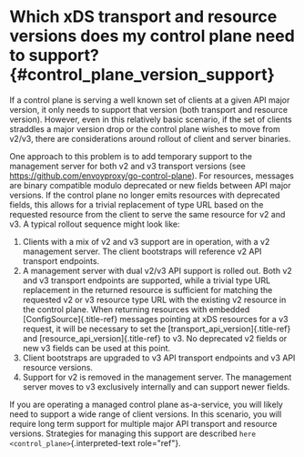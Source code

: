 Which xDS transport and resource versions does my control plane need to support? {#control_plane_version_support}
================================================================================

If a control plane is serving a well known set of clients at a given API
major version, it only needs to support that version (both transport and
resource version). However, even in this relatively basic scenario, if
the set of clients straddles a major version drop or the control plane
wishes to move from v2/v3, there are considerations around rollout of
client and server binaries.

One approach to this problem is to add temporary support to the
management server for both v2 and v3 transport versions (see
<https://github.com/envoyproxy/go-control-plane>). For resources,
messages are binary compatible modulo deprecated or new fields between
API major versions. If the control plane no longer emits resources with
deprecated fields, this allows for a trivial replacement of type URL
based on the requested resource from the client to serve the same
resource for v2 and v3. A typical rollout sequence might look like:

1.  Clients with a mix of v2 and v3 support are in operation, with a v2
    management server. The client bootstraps will reference v2 API
    transport endpoints.
2.  A management server with dual v2/v3 API support is rolled out. Both
    v2 and v3 transport endpoints are supported, while a trivial type
    URL replacement in the returned resource is sufficient for matching
    the requested v2 or v3 resource type URL with the existing v2
    resource in the control plane. When returning resources with
    embedded [ConfigSource]{.title-ref} messages pointing at xDS
    resources for a v3 request, it will be necessary to set the
    [transport\_api\_version]{.title-ref} and
    [resource\_api\_version]{.title-ref} to v3. No deprecated v2 fields
    or new v3 fields can be used at this point.
3.  Client bootstraps are upgraded to v3 API transport endpoints and v3
    API resource versions.
4.  Support for v2 is removed in the management server. The management
    server moves to v3 exclusively internally and can support newer
    fields.

If you are operating a managed control plane as-a-service, you will
likely need to support a wide range of client versions. In this
scenario, you will require long term support for multiple major API
transport and resource versions. Strategies for managing this support
are described `here
<control_plane>`{.interpreted-text role="ref"}.
